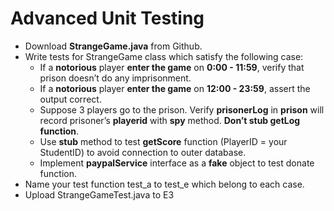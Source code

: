 # Advanced Unit Testing

- Download **StrangeGame.java** from Github.
- Write tests for  StrangeGame class which satisfy the following case:
	- If a **notorious** player **enter the game** on **0:00 - 11:59**, verify that prison doesn’t do any imprisonment.
	- If a **notorious** player **enter the game** on **12:00 - 23:59**, assert the output correct.
	- Suppose 3 players go to the prison. Verify **prisonerLog** in **prison** will record prisoner’s **playerid** with **spy** method. **Don’t stub getLog function**.
	- Use **stub** method to test **getScore** function (PlayerID = your StudentID) to avoid connection to outer database.
	- Implement **paypalService** interface as a **fake** object to test donate function.
- Name your test function test_a to test_e which belong to each case.
- Upload StrangeGameTest.java to E3